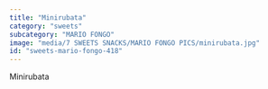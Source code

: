 ```yaml
---
title: "Minirubata"
category: "sweets"
subcategory: "MARIO FONGO"
image: "media/7 SWEETS SNACKS/MARIO FONGO PICS/minirubata.jpg"
id: "sweets-mario-fongo-418"
---
```


Minirubata
